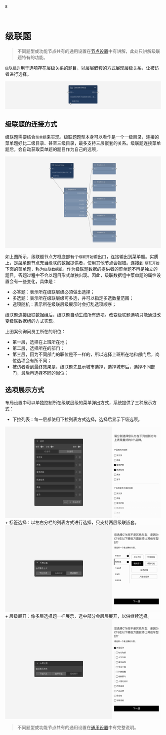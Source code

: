 ```index
8
```

```tag

```

```summary

```
# 级联题

> 不同题型或功能节点共有的通用设置在[节点设置](../node-setting/concept.md)中有讲解，此处只讲解级联题特有的功能。

`级联题`适用于选项存在层级关系的题目，以层层嵌套的方式展现层级关系，让被访者进行选择。

<img src='../../assets/snapshots/nodes/cascade-group/node.png'>

## 级联题的连接方式

级联题需要结合`菜单题`来实现。级联题题型本身可以看作是一个一级目录，连接的菜单题好比二级目录、甚至三级目录，最多支持三层嵌套的关系。级联题连接菜单题后，会自动获取菜单题的题目作为自己的选项，

<img src='../../assets/snapshots/nodes/cascade-group/canvas.png'>

如上图所示，级联题节点方框底部有个`级联开始`输出口，连接输出到菜单题。实质上，是[菜单题](./menu.md)节点充当级联的数据提供者，使用其他节点会报错。连接到 `级联开始`下面的菜单题，称为`级联数据组`。作为级联题数据的提供者的菜单题不再是独立的题目，答题过程中不会以题目形式单独出现。因此，级联数据组中菜单题的属性设置会有一些变化，具体是：

+ 必答题：表示所在级联层级必须做出选择；
+ 多选题：表示所在级联层级可多选，并可以指定多选数量范围；
+ 选项随机：表示所在级联层级展示时会打乱选项顺序；

级联题连接级联数据组后，级联题自动生成所有选项。改变级联题选项只能通过改变级联数据组的方式实现。

上图案例询问员工所在的职位：
+ 第一层，选择在上班所在地；
+ 第二层，选择所在的部门；
+ 第三层，因为不同部门的职位是不一样的，所以选择上班所在地和部门后，岗位选项会有所不同；
+ 被访者看到最终效果是，级联题先显示城市选择，选择城市后，选择不同部门，最后再选择不同的岗位；


## 选项展示方式

布局设置中可以单独控制所在级联层级的菜单弹出方式，系统提供了三种展示方式：
+ 下拉列表：每一层都使用下拉列表方式选择，选择后显示下级选项。
<img src='../../assets/snapshots/nodes/cascade-group/dropdown.png'>
+ 标签选择：以左右分栏的列表方式进行选择，只支持两层级联嵌套。
<img src='../../assets/snapshots/nodes/cascade-group/tabs.png'>
+ 层级展开：像多层选择题一样展示，选中部分会层层展开，以供继续选择。
<img src='../../assets/snapshots/nodes/cascade-group/expand.png'>

> 不同题型或功能节点共有的通用设置在[通用设置](../../11nodeSettings/concept.md)中有完整说明。